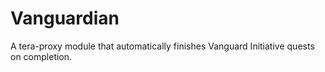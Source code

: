 # Vanguardian
A tera-proxy module that automatically finishes Vanguard Initiative quests on completion.
